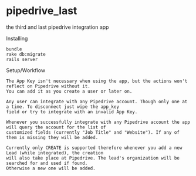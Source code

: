 # pipedrive_last
the third and last pipedrive integration app

Installing

    bundle
    rake db:migrate
    rails server
    
Setup/Workflow
    
    The App Key isn't necessary when using the app, but the actions won't reflect on Pipedrive without it.
    You can add it as you create a user or later on.
    
    Any user can integrate with any Pipedrive account. Though only one at a time. To disconnect just wipe the app_key
    field or try to integrate with an invalid App Key.
    
    Whenever you successfully integrate with any Pipedrive account the app will query the account for the list of 
    customized fields (currently "Job Title" and "Website"). If any of them is missing they will be added.
    
    Currently only CREATE is supported therefore whenever you add a new Lead (while integrated), the creation 
    will also take place at Pipedrive. The lead's organization will be searched for and used if found. 
    Otherwise a new one will be added.
